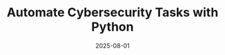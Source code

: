 ---
title: "Automate Cybersecurity Tasks with Python"
title_es: "Automatiza las tareas de ciberseguridad con Python"
issuer: "Google"
issuer_es: "Google"
date: "2025-08-01"
category: "Cybersecurity"
category_es: "Ciberseguridad"
type: "certification"
type_es: "certificación"
credential_id: "X38WH3USSCBE"
credential_url: "https://www.coursera.org/account/accomplishments/verify/X38WH3USSCBE"
pdf_url: "/certificates/pdf/Google_Automate_Cybersecurity_Tasks_with_Python.pdf"
image: "/certificates/img/google_automate_cybersecurity_tasks_with_python.webp"
description: "This course, the seventh in the Google Cybersecurity Certificate, introduces the Python programming language and its application in a cybersecurity setting to automate tasks. You will learn foundational Python concepts, functions, libraries, string and list manipulation, regular expressions, and debugging strategies."
description_es: "Este curso, el séptimo del Certificado Profesional de Ciberseguridad de Google, introduce el lenguaje de programación Python y su aplicación en el ámbito de la ciberseguridad para automatizar tareas. Aprenderás conceptos fundamentales de Python, funciones, librerías, manipulación de cadenas y listas, expresiones regulares y estrategias de depuración de código."
skills: ["Python Programming","Conditional Statements","Iterative Statements","Python Functions","Libraries and Modules","String Manipulation","List Manipulation","Regular Expressions","Debugging"]
featured: true
duration: "24 hours"
duration_es: "24 horas"
study_hours: "24 hours (approximately)"
study_hours_es: "24 horas (aproximadamente)"
content_covered: [
  "Introduction to Python in Cybersecurity",
  "Working with Functions in Python",
  "Working with Strings, Lists, and Regular Expressions",
  "Automating Cybersecurity Tasks with Python"
]
content_covered_es: [
  "Introducción a Python en Ciberseguridad",
  "Trabajo con Funciones en Python",
  "Trabajo con Cadenas, Listas y Expresiones Regulares",
  "Automatización de Tareas de Ciberseguridad con Python"
]
learning_outcomes: [
  "Explain how the Python programming language is used in cybersecurity.",
  "Write conditional and iterative statements in Python.",
  "Create new, user-defined Python functions, and use libraries and modules effectively.",
  "Use regular expressions to extract information from text and practice debugging code."
]
learning_outcomes_es: [
  "Explicar cómo se utiliza el lenguaje de programación Python en ciberseguridad.",
  "Escribir sentencias condicionales e iterativas en Python.",
  "Crear nuevas funciones Python definidas por el usuario, y utilizar librerías y módulos de forma eficaz.",
  "Utilizar expresiones regulares para extraer información de texto y practicar la depuración de código."
]
---
